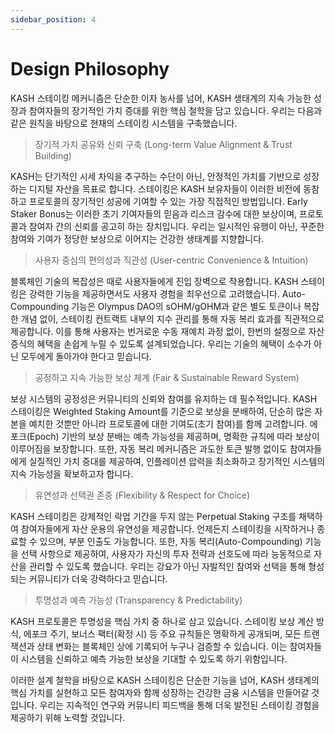 ```yaml
---
sidebar_position: 4
---
```


# Design Philosophy

KASH 스테이킹 메커니즘은 단순한 이자 농사를 넘어, KASH 생태계의 지속 가능한 성장과 참여자들의 장기적인 가치 증대를 위한 핵심 철학을 담고 있습니다. 우리는 다음과 같은 원칙을 바탕으로 현재의 스테이킹 시스템을 구축했습니다.

> 장기적 가치 공유와 신뢰 구축 (Long-term Value Alignment & Trust Building)

KASH는 단기적인 시세 차익을 추구하는 수단이 아닌, 안정적인 가치를 기반으로 성장하는 디지털 자산을 목표로 합니다. 스테이킹은 KASH 보유자들이 이러한 비전에 동참하고 프로토콜의 장기적인 성공에 기여할 수 있는 가장 직접적인 방법입니다. Early Staker Bonus는 이러한 초기 기여자들의 믿음과 리스크 감수에 대한 보상이며, 프로토콜과 참여자 간의 신뢰를 공고히 하는 장치입니다. 우리는 일시적인 유행이 아닌, 꾸준한 참여와 기여가 정당한 보상으로 이어지는 건강한 생태계를 지향합니다.

> 사용자 중심의 편의성과 직관성 (User-centric Convenience & Intuition)

블록체인 기술의 복잡성은 때로 사용자들에게 진입 장벽으로 작용합니다. KASH 스테이킹은 강력한 기능을 제공하면서도 사용자 경험을 최우선으로 고려했습니다. Auto-Compounding 기능은 Olympus DAO의 sOHM/gOHM과 같은 별도 토큰이나 복잡한 개념 없이, 스테이킹 컨트랙트 내부의 지수 관리를 통해 자동 복리 효과를 직관적으로 제공합니다. 이를 통해 사용자는 번거로운 수동 재예치 과정 없이, 한번의 설정으로 자산 증식의 혜택을 손쉽게 누릴 수 있도록 설계되었습니다. 우리는 기술의 혜택이 소수가 아닌 모두에게 돌아가야 한다고 믿습니다.

> 공정하고 지속 가능한 보상 체계 (Fair & Sustainable Reward System)

보상 시스템의 공정성은 커뮤니티의 신뢰와 참여를 유지하는 데 필수적입니다. KASH 스테이킹은 Weighted Staking Amount를 기준으로 보상을 분배하여, 단순히 많은 자본을 예치한 것뿐만 아니라 프로토콜에 대한 기여도(초기 참여)를 함께 고려합니다. 에포크(Epoch) 기반의 보상 분배는 예측 가능성을 제공하며, 명확한 규칙에 따라 보상이 이루어짐을 보장합니다. 또한, 자동 복리 메커니즘은 과도한 토큰 발행 없이도 참여자들에게 실질적인 가치 증대를 제공하여, 인플레이션 압력을 최소화하고 장기적인 시스템의 지속 가능성을 확보하고자 합니다.

> 유연성과 선택권 존중 (Flexibility & Respect for Choice)

KASH 스테이킹은 강제적인 락업 기간을 두지 않는 Perpetual Staking 구조를 채택하여 참여자들에게 자산 운용의 유연성을 제공합니다. 언제든지 스테이킹을 시작하거나 종료할 수 있으며, 부분 인출도 가능합니다. 또한, 자동 복리(Auto-Compounding) 기능을 선택 사항으로 제공하여, 사용자가 자신의 투자 전략과 선호도에 따라 능동적으로 자산을 관리할 수 있도록 했습니다. 우리는 강요가 아닌 자발적인 참여와 선택을 통해 형성되는 커뮤니티가 더욱 강력하다고 믿습니다.

> 투명성과 예측 가능성 (Transparency & Predictability)

KASH 프로토콜은 투명성을 핵심 가치 중 하나로 삼고 있습니다. 스테이킹 보상 계산 방식, 에포크 주기, 보너스 팩터(확정 시) 등 주요 규칙들은 명확하게 공개되며, 모든 트랜잭션과 상태 변화는 블록체인 상에 기록되어 누구나 검증할 수 있습니다. 이는 참여자들이 시스템을 신뢰하고 예측 가능한 보상을 기대할 수 있도록 하기 위함입니다.

이러한 설계 철학을 바탕으로 KASH 스테이킹은 단순한 기능을 넘어, KASH 생태계의 핵심 가치를 실현하고 모든 참여자와 함께 성장하는 건강한 금융 시스템을 만들어갈 것입니다. 우리는 지속적인 연구와 커뮤니티 피드백을 통해 더욱 발전된 스테이킹 경험을 제공하기 위해 노력할 것입니다.